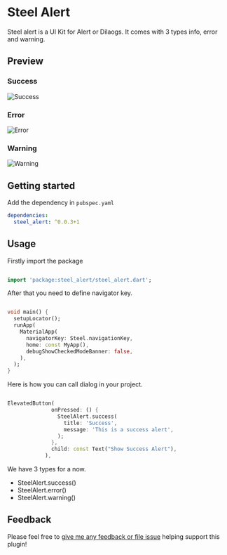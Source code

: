 # Steel Alert

Steel alert is a UI Kit for Alert or Dilaogs. It comes with 3 types info, error and warning.

## Preview

### Success

![Success](assets/success.png)

### Error

![Error](assets/error.png)

### Warning

![Warning](assets/warning.png)

## Getting started

Add the dependency in `pubspec.yaml`

```yaml
dependencies:
  steel_alert: ^0.0.3+1
```

## Usage

Firstly import the package

```dart

import 'package:steel_alert/steel_alert.dart';

```

After that you need to define navigator key.

```dart

void main() {
  setupLocator();
  runApp(
    MaterialApp(
      navigatorKey: Steel.navigationKey,
      home: const MyApp(),
      debugShowCheckedModeBanner: false,
    ),
  );
}

```

Here is how you can call dialog in your project.

```dart

ElevatedButton(
              onPressed: () {
                SteelAlert.success(
                  title: 'Success',
                  message: 'This is a success alert',
                );
              },
              child: const Text("Show Success Alert"),
            ),

```

We have 3 types for a now.

- SteelAlert.success()
- SteelAlert.error()
- SteelAlert.warning()

## Feedback

Please feel free to [give me any feedback or file issue](https://github.com/melihcelik09/steel_alert/issues) helping support this plugin!
